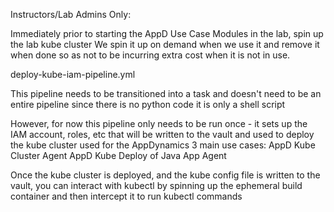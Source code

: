 Instructors/Lab Admins Only:

Immediately prior to starting the AppD Use Case Modules in the lab, spin up the lab kube cluster 
We spin it up on demand when we use it and remove it when done so as not to be incurring extra cost when it is not in use.

deploy-kube-iam-pipeline.yml 

This pipeline needs to be transitioned into a task and doesn't need to be an entire pipeline since there is no python code it is only a shell script

However, for now this pipeline only needs to be run once - it sets up the IAM account, roles, etc
that will be written to the vault and used to deploy the kube cluster used for the AppDynamics 3 main use cases:
AppD Kube Cluster Agent
AppD Kube Deploy of Java App Agent

Once the kube cluster is deployed, and the kube config file is written to the vault, you can interact with kubectl by
spinning up the ephemeral build container and then intercept it to run kubectl commands




